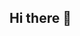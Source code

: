 ## Hi there 👋

<!--
**Aaaaaaajiandah/Aaaaaaajiandah** is a ✨ _special_ ✨ repository because its `README.md` (this file) appears on your GitHub profile.

Here are some ideas to get you started:

- 🔭 I’m currently working on ... stuff
- 🌱 I’m currently learning ... stuff
- 👯 I’m looking to collaborate on ... stuff
- 🤔 I’m looking for help with ... please help make me deploy a pr_0xy please.
- 💬 Ask me about ... anything.
- 📫 How to reach me: ... huh
- 😄 Pronouns: ... he
- ⚡ Fun fact: ... I can read your existence
-->
